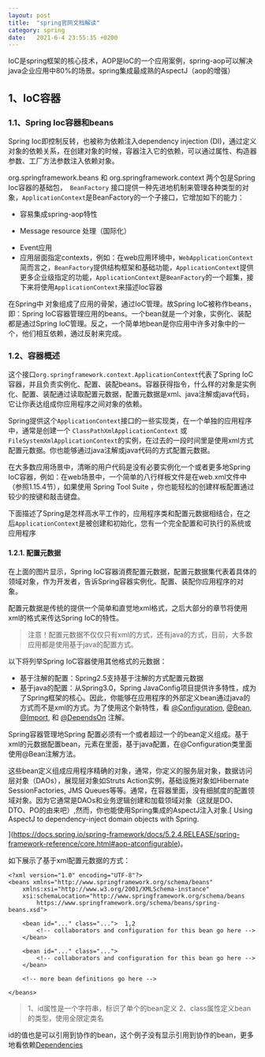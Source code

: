 ```yaml
---
layout: post
title:  "spring官网文档解读"
category: spring
date:   2021-6-4 23:55:35 +0200
---
```

IoC是spring框架的核心技术，AOP是IoC的一个应用案例，spring-aop可以解决java企业应用中80%的场景。spring集成最成熟的AspectJ（aop的增强） 

## 1、IoC容器
### 1.1、Spring Ioc容器和beans
Spring Ioc即控制反转，也被称为依赖注入dependency injection (DI)，通过定义对象的依赖关系，在创建对象的时候，容器注入它的依赖，可以通过属性、构造器参数、工厂方法参数注入依赖对象。

org.springframework.beans 和 org.springframework.context 两个包是Spring Ioc容器的基础包，` BeanFactory` 接口提供一种先进地机制来管理各种类型的对象，`ApplicationContext`是BeanFactory的一个子接口，它增加如下的能力：
- 容易集成spring-aop特性
+ Message resource 处理（国际化） 
- Event应用
- 应用层面指定contexts，例如：在web应用环境中，`WebApplicationContext`
简而言之，`BeanFactory`提供结构框架和基础功能，`ApplicationContext`提供更多企业级指定的功能，`ApplicationContext`是`BeanFactory`的一个超集，接下来将使用`ApplicationContext`来描述Ioc容器

在Spring中 对象组成了应用的骨架，通过IoC管理。故Spring IoC被称作beans，即：Spring IoC容器管理应用的beans。一个bean就是一个对象，实例化、装配都是通过Spring IoC管理。反之，一个简单地bean是你应用中许多对象中的一个，他们相互依赖，通过反射来完成。
### 1.2、容器概述
这个接口`org.springframework.context.ApplicationContext`代表了Spring IoC容器，并且负责实例化、配置、装配beans。容器获得指令，什么样的对象是实例化、配置、装配通过读取配置元数据，配置元数据是xml、java注解或java代码，它让你表达组成你应用程序之间对象的依赖。

Spring提供这个`ApplicationContext`接口的一些实现类，在一个单独的应用程序中，通常是创建一个 `ClassPathXmlApplicationContext` 或 `FileSystemXmlApplicationContext`的实例，在过去的一段时间里是使用xml方式配置元数据。你也能够通过java注解或java代码的方式配置元数据。

在大多数应用场景中，清晰的用户代码是没有必要实例化一个或者更多地Spring IoC容器，例如：在web场景中，一个简单的八行样板文件是在web.xml文件中（参照1.15.4节），如果使用 Spring Tool Suite ，你也能轻松的创建样板配置通过较少的按键和敲击键盘。

下面描述了Spring是怎样高水平工作的，应用程序类和配置元数据相结合，在之后`ApplicationContext`是被创建和初始化，您有一个完全配置和可执行的系统或应用程序
[](/assets/images/container-magic.png)

#### 1.2.1. 配置元数据
在上面的图片显示，Spring IoC容器消费配置元数据，配置元数据集代表着具体的领域对象，作为开发者，告诉Spring容器实例化、配置、装配你应用程序的对象。

配置元数据是传统的提供一个简单和直觉地xml格式，之后大部分的章节将使用xml的格式来传达Spring IoC的特性。
> 注意！配置元数据不仅仅只有xml的方式，还有java的方式，目前，大多数应用都是使用基于java的配置方式。

以下将列举Spring IoC容器使用其他格式的元数据：
* 基于注解的配置：Spring2.5支持基于注解的方式配置元数据
* 基于java的配置：从Spring3.0，Spring JavaConfig项目提供许多特性，成为了Spring框架的核心。因此，你能够在应用程序的外部定义bean通过java的方式而不是xml的方式。为了使用这个新特性，看 [@Configuration](https://docs.spring.io/spring-framework/docs/current/javadoc-api/org/springframework/context/annotation/Configuration.html), [@Bean](https://docs.spring.io/spring-framework/docs/current/javadoc-api/org/springframework/context/annotation/Bean.html), [@Import](https://docs.spring.io/spring-framework/docs/current/javadoc-api/org/springframework/context/annotation/Import.html), 和 [@DependsOn](https://docs.spring.io/spring-framework/docs/current/javadoc-api/org/springframework/context/annotation/DependsOn.html) 注解。

Spring容器管理地Spring 配置必须有一个或者超过一个的bean定义组成。基于xml的元数据配置bean，<bean>元素在<beans>里面，基于java配置，在@Configuration类里面使用@Bean注解方法。

这些bean定义组成应用程序精确的对象，通常，你定义的服务层对象，数据访问层对象（DAOs），展现层对象如Struts Action实例，基础设施对象如Hibernate SessionFactories, JMS Queues等等。通常，在容器里面，没有细腻度的配置领域对象。因为它通常是DAOs和业务逻辑创建和加载领域对象（这就是DO、DTO、PO的由来吧）,然而，你也能使用Spring集成的AspectJ注入对象.[ Using AspectJ to dependency-inject domain objects with Spring.

](https://docs.spring.io/spring-framework/docs/5.2.4.RELEASE/spring-framework-reference/core.html#aop-atconfigurable)。

如下展示了基于xml配置元数据的方式：
```
<?xml version="1.0" encoding="UTF-8"?>
<beans xmlns="http://www.springframework.org/schema/beans"
    xmlns:xsi="http://www.w3.org/2001/XMLSchema-instance"
    xsi:schemaLocation="http://www.springframework.org/schema/beans
        https://www.springframework.org/schema/beans/spring-beans.xsd">

    <bean id="..." class="...">  1,2
        <!-- collaborators and configuration for this bean go here -->
    </bean>

    <bean id="..." class="...">
        <!-- collaborators and configuration for this bean go here -->
    </bean>

    <!-- more bean definitions go here -->

</beans>
```
> 1、id属性是一个字符串，标识了单个的bean定义
> 2、class属性定义bean的类型，使用全限定类名

id的值也是可以引用到协作的bean，这个例子没有显示引用到协作的bean，更多地看依赖[Dependencies](https://docs.spring.io/spring-framework/docs/5.2.4.RELEASE/spring-framework-reference/core.html#beans-dependencies)
